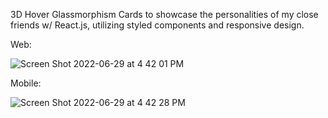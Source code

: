 3D Hover Glassmorphism Cards to showcase the personalities of my close friends w/ React.js, utilizing styled components and responsive design.

Web:

![Screen Shot 2022-06-29 at 4 42 01 PM](https://user-images.githubusercontent.com/48611641/176540774-740ddf75-34ce-4a86-83e0-e67e27224f49.png)

Mobile:

![Screen Shot 2022-06-29 at 4 42 28 PM](https://user-images.githubusercontent.com/48611641/176540843-fc792dca-e085-4352-86a5-c237edab0190.png)
